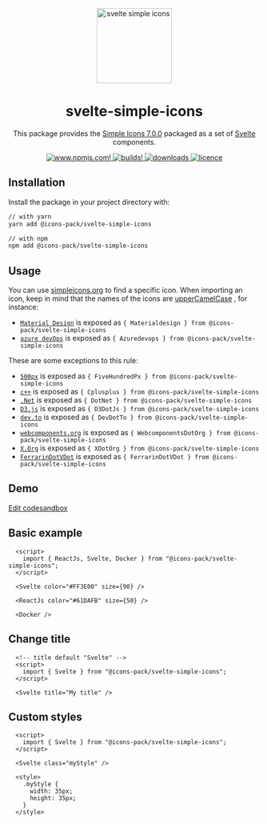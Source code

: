 <div align="center">
  <img alt="svelte simple icons" src="./docs/svg/svelte-simple-icons.svg" width="150" />

# svelte-simple-icons

This package provides the [Simple Icons 7.0.0](https://github.com/simple-icons/simple-icons/releases/tag/7.0.0) packaged as a set of [Svelte](https://svelte.dev/) components.

  <a href="https://www.npmjs.com/package/@icons-pack/svelte-simple-icons" target="_blank">
    <img src="https://img.shields.io/npm/v/@icons-pack/svelte-simple-icons?color=CB061D&style=flat-square" alt="www.npmjs.com!" />
  </a>

  <a href="https://travis-ci.com/github/icons-pack/svelte-simple-icons" target="_blank">
    <img src="https://img.shields.io/travis/icons-pack/svelte-simple-icons?color=008660&style=flat-square" alt="builds!" />
  </a>

  <a href="https://www.npmjs.com/package/@icons-pack/svelte-simple-icons" target="_blank">
    <img src="https://img.shields.io/npm/dw/@icons-pack/svelte-simple-icons?color=087BB4&style=flat-square" alt="downloads" />
  </a>

  <a href="https://github.com/icons-pack/svelte-simple-icons/blob/canary/LICENSE" target="_blank">
    <img src="https://img.shields.io/npm/l/@icons-pack/svelte-simple-icons?color=008660&style=flat-square" alt="licence" />
  </a>
</div>

## Installation

Install the package in your project directory with:

```sh
// with yarn
yarn add @icons-pack/svelte-simple-icons

// with npm
npm add @icons-pack/svelte-simple-icons
```

## Usage

You can use [simpleicons.org](https://simpleicons.org) to find a specific icon.
When importing an icon, keep in mind that the names of the icons are [upperCamelCase](https://github.com/samverschueren/uppercamelcase) , for instance:

- [`Material Design`](https://simpleicons.org/?q=material) is exposed as `{ Materialdesign } from @icons-pack/svelte-simple-icons`
- [`azure devOps`](https://simpleicons.org/?q=azure%20devOps) is exposed as `{ Azuredevops } from @icons-pack/svelte-simple-icons`

These are some exceptions to this rule:

- [`500px`](https://simpleicons.org/?q=500px) is exposed as `{ FiveHundredPx } from @icons-pack/svelte-simple-icons`
- [`c++`](https://simpleicons.org/?q=+) is exposed as `{ Cplusplus } from @icons-pack/svelte-simple-icons`
- [`.Net`](https://simpleicons.org/?q=.net) is exposed as `{ DotNet } from @icons-pack/svelte-simple-icons`
- [`D3.js`](https://simpleicons.org/?q=d3) is exposed as `{ D3DotJs } from @icons-pack/svelte-simple-icons`
- [`dev.to`](https://simpleicons.org/?q=dev.to) is exposed as `{ DevDotTo } from @icons-pack/svelte-simple-icons`
- [`webcomponents.org`](https://simpleicons.org/?q=webcomponents.org) is exposed as `{ WebcomponentsDotOrg } from @icons-pack/svelte-simple-icons`
- [`X.Org`](https://simpleicons.org/?q=x.Org) is exposed as `{ XDotOrg } from @icons-pack/svelte-simple-icons`
- [`FerrarinDotVDot`](https://simpleicons.org/?q=Ferrari%20N.V) is exposed as `{ FerrarinDotVDot } from @icons-pack/svelte-simple-icons`

## Demo

[Edit codesandbox](https://codesandbox.io/s/busy-satoshi-g52wq?file=/App.svelte)

## Basic example

```svelte
  <script>
    import { ReactJs, Svelte, Docker } from "@icons-pack/svelte-simple-icons";
  </script>

  <Svelte color="#FF3E00" size={90} />

  <ReactJs color="#61DAFB" size={50} />

  <Docker />
```

## Change title

```svelte
  <!-- title default "Svelte" -->
  <script>
    import { Svelte } from "@icons-pack/svelte-simple-icons";
  </script>

  <Svelte title="My title" />
```

## Custom styles

```svelte
  <script>
    import { Svelte } from "@icons-pack/svelte-simple-icons";
  </script>

  <Svelte class="myStyle" />

  <style>
    .myStyle {
      width: 35px;
      height: 35px;
    }
  </style>
```
